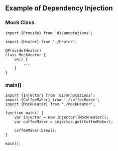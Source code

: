 ##  Example of Dependency Injection

### Mock Class

	import {Provide} from 'di/annotations';

	import {Heater} from './heater';

	@Provide(Heater)
	class MockHeater {
		on() {
			...
		}
	}

### main()

	import {Injector} from 'di/annotations';
	import {CoffeeMaker} from './coffeeMaker';
	import {MockHeater} from './mockHeater';

	function main() {
		var injector = new Injector([MockHeater]);
		var coffeeMaker = injector.get(CoffeeMaker);

		coffeeMaker.brew();
	}

	main();